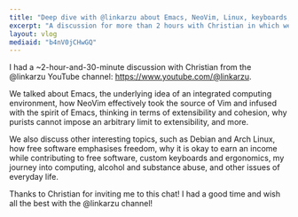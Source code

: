 ```yaml
---
title: "Deep dive with @linkarzu about Emacs, NeoVim, Linux, keyboards, and philosophy"
excerpt: "A discussion for more than 2 hours with Christian in which we discuss Emacs and many other interesting topics."
layout: vlog
mediaid: "b4nV0jCHwGQ"
---
```


I had a ~2-hour-and-30-minute discussion with Christian from the
@linkarzu YouTube channel: <https://www.youtube.com/@linkarzu>.

We talked about Emacs, the underlying idea of an integrated computing
environment, how NeoVim effectively took the source of Vim and infused
with the spirit of Emacs, thinking in terms of extensibility and
cohesion, why purists cannot impose an arbitrary limit to
extensibility, and more.

We also discuss other interesting topics, such as Debian and Arch
Linux, how free software emphasises freedom, why it is okay to earn an
income while contributing to free software, custom keyboards and
ergonomics, my journey into computing, alcohol and substance abuse,
and other issues of everyday life.

Thanks to Christian for inviting me to this chat! I had a good time
and wish all the best with the @linkarzu channel!
